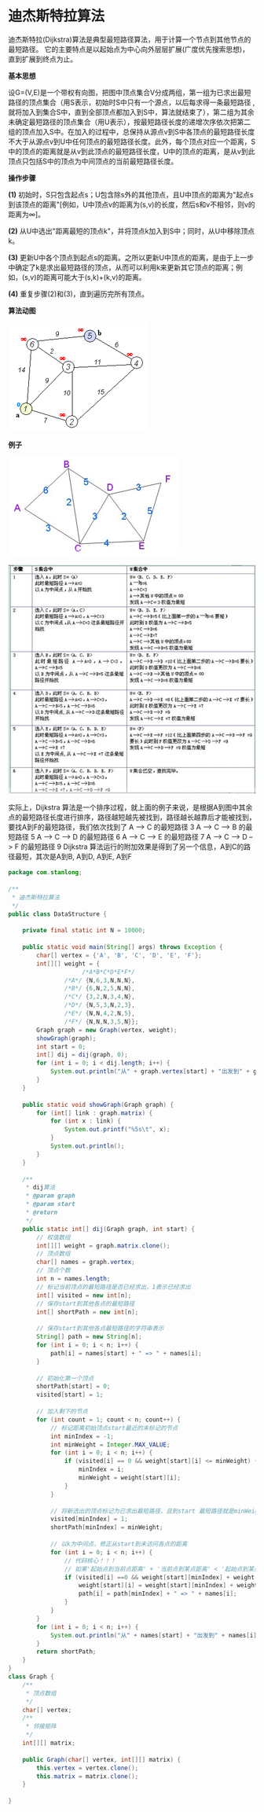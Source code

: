 # 迪杰斯特拉算法

迪杰斯特拉(Dijkstra)算法是典型最短路径算法，用于计算一个节点到其他节点的最短路径。 它的主要特点是以起始点为中心向外层层扩展(广度优先搜索思想)，直到扩展到终点为止。

**基本思想**

   设G=(V,E)是一个带权有向图，把图中顶点集合V分成两组，第一组为已求出最短路径的顶点集合（用S表示，初始时S中只有一个源点，以后每求得一条最短路径 , 就将加入到集合S中，直到全部顶点都加入到S中，算法就结束了），第二组为其余未确定最短路径的顶点集合（用U表示），按最短路径长度的递增次序依次把第二组的顶点加入S中。在加入的过程中，总保持从源点v到S中各顶点的最短路径长度不大于从源点v到U中任何顶点的最短路径长度。此外，每个顶点对应一个距离，S中的顶点的距离就是从v到此顶点的最短路径长度，U中的顶点的距离，是从v到此顶点只包括S中的顶点为中间顶点的当前最短路径长度。

**操作步骤**

**(1)** 初始时，S只包含起点s；U包含除s外的其他顶点，且U中顶点的距离为"起点s到该顶点的距离"[例如，U中顶点v的距离为(s,v)的长度，然后s和v不相邻，则v的距离为∞]。

**(2)** 从U中选出"距离最短的顶点k"，并将顶点k加入到S中；同时，从U中移除顶点k。

**(3)** 更新U中各个顶点到起点s的距离。之所以更新U中顶点的距离，是由于上一步中确定了k是求出最短路径的顶点，从而可以利用k来更新其它顶点的距离；例如，(s,v)的距离可能大于(s,k)+(k,v)的距离。

**(4)** 重复步骤(2)和(3)，直到遍历完所有顶点。

**算法动图**

![](.././doc/20.gif)



**例子**



![](.././doc/69.png)

![](.././doc/70.png)

实际上，Dijkstra 算法是一个排序过程，就上面的例子来说，是根据A到图中其余点的最短路径长度进行排序，路径越短越先被找到，路径越长越靠后才能被找到，要找A到F的最短路径，我们依次找到了 
A –> C 的最短路径 3 
A –> C –> B 的最短路径 5 
A –> C –> D 的最短路径 6 
A –> C –> E 的最短路径 7 
A –> C –> D –> F 的最短路径 9 
Dijkstra 算法运行的附加效果是得到了另一个信息，A到C的路径最短，其次是A到B, A到D, A到E, A到F

```java
package com.stanlong;

/**
 * 迪杰斯特拉算法
 */
public class DataStructure {

    private final static int N = 10000;

    public static void main(String[] args) throws Exception {
        char[] vertex = {'A', 'B', 'C', 'D', 'E', 'F'};
        int[][] weight = {
                     /*A*B*C*D*E*F*/
                /*A*/ {N,6,3,N,N,N},
                /*B*/ {6,N,2,5,N,N},
                /*C*/ {3,2,N,3,4,N},
                /*D*/ {N,5,3,N,2,3},
                /*E*/ {N,N,4,2,N,5},
                /*F*/ {N,N,N,3,5,N}};
        Graph graph = new Graph(vertex, weight);
        showGraph(graph);
        int start = 0;
        int[] dij = dij(graph, 0);
        for (int i = 0; i < dij.length; i++) {
            System.out.println("从" + graph.vertex[start] + "出发到" + graph.vertex[i] + "的最短距离为：" + dij[i]);
        }
    }

    public static void showGraph(Graph graph) {
        for (int[] link : graph.matrix) {
            for (int x : link) {
                System.out.printf("%5s\t", x);
            }
            System.out.println();
        }
    }

    /**
     * dij算法
     * @param graph
     * @param start
     * @return
     */
    public static int[] dij(Graph graph, int start) {
        // 权值数组
        int[][] weight = graph.matrix.clone();
        // 顶点数组
        char[] names = graph.vertex;
        // 顶点个数
        int n = names.length;
        // 标记当前顶点的最短路径是否已经求出，1表示已经求出
        int[] visited = new int[n];
        // 保存start到其他各点的最短路径
        int[] shortPath = new int[n];

        // 保存start到其他各点最短路径的字符串表示
        String[] path = new String[n];
        for (int i = 0; i < n; i++) {
            path[i] = names[start] + " => " + names[i];
        }

        // 初始化第一个顶点
        shortPath[start] = 0;
        visited[start] = 1;

        // 加入剩下的节点
        for (int count = 1; count < n; count++) {
            // 标记距离初始顶点start最近的未标记的节点
            int minIndex = -1;
            int minWeight = Integer.MAX_VALUE;
            for (int i = 0; i < n; i++) {
                if (visited[i] == 0 && weight[start][i] <= minWeight) {
                    minIndex = i;
                    minWeight = weight[start][i];
                }
            }

            // 将新选出的顶点标记为已求出最短路径，且到start 最短路径就是minWeight
            visited[minIndex] = 1;
            shortPath[minIndex] = minWeight;

            // 以k为中间点，修正从start到未访问各点的距离
            for (int i = 0; i < n; i++) {
                // 代码核心！！！
                // 如果'起始点到当前点距离' + '当前点到某点距离' < '起始点到某点距离', 则更新
                if (visited[i] ==0 && weight[start][minIndex] + weight[minIndex][i] < weight[start][i]) {
                    weight[start][i] = weight[start][minIndex] + weight[minIndex][i];
                    path[i] = path[minIndex] + " => " + names[i];
                }
            }
        }
        for (int i = 0; i < n; i++) {
            System.out.println("从" + names[start] + "出发到" + names[i] + "的最短路径为：" + path[i]);
        }
        return shortPath;
    }
}
class Graph {
    /**
     * 顶点数组
     */
    char[] vertex;
    /**
     * 邻接矩阵
     */
    int[][] matrix;

    public Graph(char[] vertex, int[][] matrix) {
        this.vertex = vertex.clone();
        this.matrix = matrix.clone();
    }

}
```

